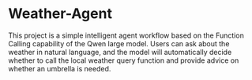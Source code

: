# Weather-Agent
This project is a simple intelligent agent workflow based on the Function Calling capability of the Qwen large model. Users can ask about the weather in natural language, and the model will automatically decide whether to call the local weather query function and provide advice on whether an umbrella is needed.
